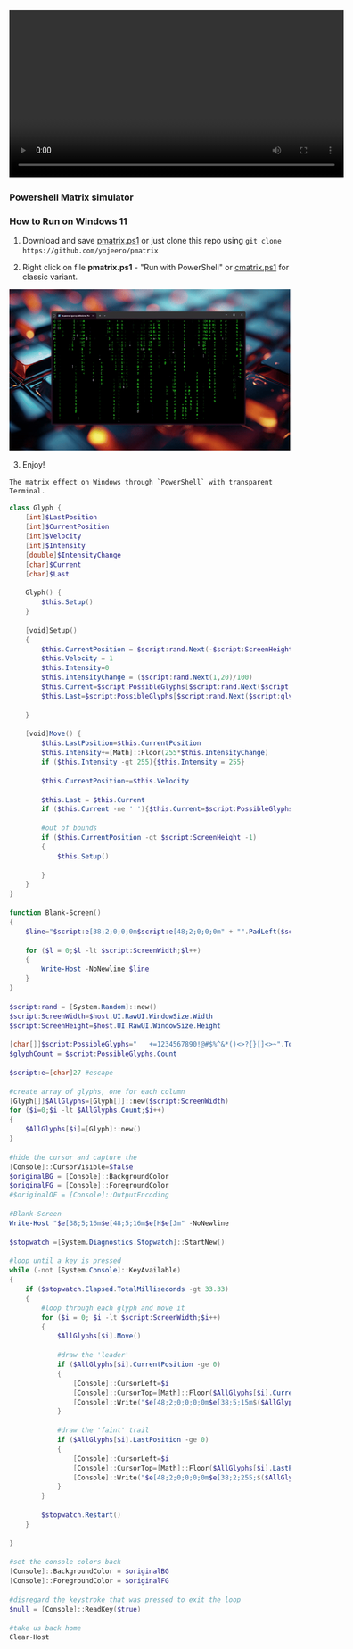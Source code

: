 
<video width="600" height="300" src="https://github.com/user-attachments/assets/0cd1d273-f355-4688-b95b-aec73f59f4d8.mp4"></video>

<!-- [https://github.com/user-attachments/assets/0cd1d273-f355-4688-b95b-aec73f59f4d8](https://github.com/user-attachments/assets/0cd1d273-f355-4688-b95b-aec73f59f4d8) -->

### Powershell Matrix simulator

### How to Run on Windows 11

1) Download and save [pmatrix.ps1](https://github.com/yojeero/pmatrix/blob/main/pmatrix.ps1) or just clone this repo using `git clone https://github.com/yojeero/pmatrix`

2) Right click on file **pmatrix.ps1** - "Run with PowerShell" or [cmatrix.ps1](https://github.com/yojeero/pmatrix/blob/main/cmatrix.ps1) for classic variant.

<img src="view/view.gif" width=600>

3) Enjoy!

```
The matrix effect on Windows through `PowerShell` with transparent Terminal.
```

```ps1
class Glyph {
    [int]$LastPosition
    [int]$CurrentPosition
    [int]$Velocity
    [int]$Intensity
    [double]$IntensityChange
    [char]$Current
    [char]$Last
    
    Glyph() {
        $this.Setup()
    }

    [void]Setup()
    {
        $this.CurrentPosition = $script:rand.Next(-$script:ScreenHeight,.6*$script:ScreenHeight)
        $this.Velocity = 1
        $this.Intensity=0
        $this.IntensityChange = ($script:rand.Next(1,20)/100)
        $this.Current=$script:PossibleGlyphs[$script:rand.Next($script:glyphCount+1)]
        $this.Last=$script:PossibleGlyphs[$script:rand.Next($script:glyphCount+1)]
        
    }

    [void]Move() {
        $this.LastPosition=$this.CurrentPosition
        $this.Intensity+=[Math]::Floor(255*$this.IntensityChange)
        if ($this.Intensity -gt 255){$this.Intensity = 255}

        $this.CurrentPosition+=$this.Velocity
        
        $this.Last = $this.Current
        if ($this.Current -ne ' '){$this.Current=$script:PossibleGlyphs[$script:rand.Next($script:glyphCount+1)]}
        
        #out of bounds
        if ($this.CurrentPosition -gt $script:ScreenHeight -1)
        {
            $this.Setup()

        }
    }
}

function Blank-Screen()
{
    $line="$script:e[38;2;0;0;0m$script:e[48;2;0;0;0m" + "".PadLeft($script:ScreenWidth,".")
    
    for ($l = 0;$l -lt $script:ScreenWidth;$l++)
    {
        Write-Host -NoNewline $line
    }
}

$script:rand = [System.Random]::new()
$script:ScreenWidth=$host.UI.RawUI.WindowSize.Width
$script:ScreenHeight=$host.UI.RawUI.WindowSize.Height

[char[]]$script:PossibleGlyphs="   +=1234567890!@#$%^&*()<>?{}[]<>~".ToCharArray() 
$glyphCount = $script:PossibleGlyphs.Count

$script:e=[char]27 #escape

#create array of glyphs, one for each column
[Glyph[]]$AllGlyphs=[Glyph[]]::new($script:ScreenWidth)
for ($i=0;$i -lt $AllGlyphs.Count;$i++)
{
    $AllGlyphs[$i]=[Glyph]::new()
}

#hide the cursor and capture the 
[Console]::CursorVisible=$false
$originalBG = [Console]::BackgroundColor
$originalFG = [Console]::ForegroundColor
#$originalOE = [Console]::OutputEncoding

#Blank-Screen
Write-Host "$e[38;5;16m$e[48;5;16m$e[H$e[Jm" -NoNewline 

$stopwatch =[System.Diagnostics.Stopwatch]::StartNew()

#loop until a key is pressed
while (-not [System.Console]::KeyAvailable)
{
    if ($stopwatch.Elapsed.TotalMilliseconds -gt 33.33)
    {
        #loop through each glyph and move it
        for ($i = 0; $i -lt $script:ScreenWidth;$i++)
        {
            $AllGlyphs[$i].Move()

            #draw the 'leader'
            if ($AllGlyphs[$i].CurrentPosition -ge 0)
            {
                [Console]::CursorLeft=$i
                [Console]::CursorTop=[Math]::Floor($AllGlyphs[$i].CurrentPosition)
                [Console]::Write("$e[48;2;0;0;0;0m$e[38;5;15m$($AllGlyphs[$i].Current)")            
            }

            #draw the 'faint' trail
            if ($AllGlyphs[$i].LastPosition -ge 0)
            {
                [Console]::CursorLeft=$i
                [Console]::CursorTop=[Math]::Floor($AllGlyphs[$i].LastPosition)
                [Console]::Write("$e[48;2;0;0;0;0m$e[38;2;255;$($AllGlyphs[$i].Intensity);255m$($AllGlyphs[$i].Last)")
            }
        }

        $stopwatch.Restart()
    }

}

#set the console colors back
[Console]::BackgroundColor = $originalBG
[Console]::ForegroundColor = $originalFG

#disregard the keystroke that was pressed to exit the loop
$null = [Console]::ReadKey($true)

#take us back home
Clear-Host
```
